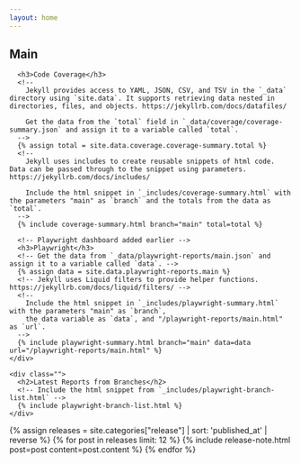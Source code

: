 ```yaml
---
layout: home
---
```


<div class="xl:max-w-[68rem] 2xl:max-w-[80rem] md:grid md:grid-cols-3 md:gap-4 md:items-start md:justify-center">
  <div class="md:col-start-1 md:col-span-2">
    <div class="">
      <h2 class="md:mt-0">Main</h2>

      <h3>Code Coverage</h3>
      <!--
        Jekyll provides access to YAML, JSON, CSV, and TSV in the `_data` directory using `site.data`. It supports retrieving data nested in directories, files, and objects. https://jekyllrb.com/docs/datafiles/
    
        Get the data from the `total` field in `_data/coverage/coverage-summary.json` and assign it to a variable called `total`.
      -->
      {% assign total = site.data.coverage.coverage-summary.total %}
      <!--
        Jekyll uses includes to create reusable snippets of html code. Data can be passed through to the snippet using parameters. https://jekyllrb.com/docs/includes/
      
        Include the html snippet in `_includes/coverage-summary.html` with the parameters "main" as `branch` and the totals from the data as `total`.
      -->
      {% include coverage-summary.html branch="main" total=total %}

      <!-- Playwright dashboard added earlier -->
      <h3>Playwright</h3>
      <!-- Get the data from `_data/playwright-reports/main.json` and assign it to a variable called `data`. -->
      {% assign data = site.data.playwright-reports.main %}
      <!-- Jekyll uses Liquid filters to provide helper functions. https://jekyllrb.com/docs/liquid/filters/ -->
      <!--
        Include the html snippet in `_includes/playwright-summary.html` with the parameters "main" as `branch`,
        the data variable as `data`, and "/playwright-reports/main.html" as `url`.
      -->
      {% include playwright-summary.html branch="main" data=data url="/playwright-reports/main.html" %}
    </div>

    <div class="">
      <h2>Latest Reports from Branches</h2>
      <!-- Include the html snippet from `_includes/playwright-branch-list.html` -->
      {% include playwright-branch-list.html %}
    </div>
  </div>

  <div class="md:mt-[-2rem] md:col-start-3">
    {% assign releases = site.categories["release"] | sort: 'published_at' | reverse %}
    {% for post in releases limit: 12 %}
      {% include release-note.html post=post content=post.content %}
    {% endfor %}
  </div>
</div>
